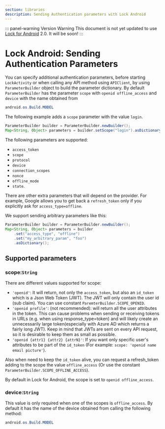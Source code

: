 ```yaml
---
section: libraries
description: Sending Authentication parameters with Lock Android
---
```


::: panel-warning Version Warning
This document is not yet updated to use [Lock for Android](https://github.com/auth0/Lock.Android) 2.0. It will be soon!
:::

# Lock Android: Sending Authentication Parameters

You can specify additional authentication parameters, before starting `LockActivity` or when calling any API method using `APIClient`, by using `ParameterBuilder` object to build the parameter dictionary. By default `ParameterBuilder` has the parameter `scope` with `openid offline_access` and `device` with the name obtained from
```java
android.os.Build.MODEL
```
The following example adds a `scope` parameter with the value `login`.
```java
ParameterBuilder builder = ParameterBuilder.newBuilder();
Map<String, Object> parameters = builder.setScope("login").asDictionary();
```

The following parameters are supported:
* `access_token`
* `scope`
* `protocol`
* `device`
* `connection_scopes`
* `nonce`
* `offline_mode`
* `state`.

There are other extra parameters that will depend on the provider. For example, Google allows you to get back a `refresh_token` only if you explicitly ask for `access_type=offline`.

We support sending arbitrary parameters like this:

```java
ParameterBuilder builder = ParameterBuilder.newBuilder();
Map<String, Object> parameters = builder
    .set("access_type", "offline")
    .set("my_arbitrary_param", "foo")
    .asDictionary();
```

## Supported parameters

### scope:`String`

There are different values supported for scope:

* `'openid'`: It will return, not only the `access_token`, but also an `id_token` which is a Json Web Token (JWT). The JWT will only contain the user id (sub claim). You can use constant `ParemterBuilder.SCOPE_OPENID`.
* `'openid profile'`: (not recommended): will return all the user attributes in the token. This can cause problems when sending or receiving tokens in URLs (e.g. when using response_type=token) and will likely create an unnecessarily large token(especially with Azure AD which returns a fairly long JWT). Keep in mind that JWTs are sent on every API request, so it is desirable to keep them as small as possible.
* `'openid {attr1} {attr2} {attrN}'`: If you want only specific user's attributes to be part of the `id_token` (For example: `scope: 'openid name email picture'`).

Also when need to keep the `id_token` alive, you can request a refresh_token adding to the scope the value `offline_access` (Or use the constant `ParameterBuilder.SCOPE_OFFLINE_ACCESS`).

By default in Lock for Android, the scope is set to `openid offline_access`.

### device:`String`

This value is only required when one of the scopes is `offline_access`. By default it has the name of the device obtained from calling the following method:

```java
android.os.Build.MODEL
```
